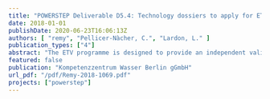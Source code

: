 ```yaml
---
title: "POWERSTEP Deliverable D5.4: Technology dossiers to apply for ETV certification and guidelines"
date: 2018-01-01
publishDate: 2020-06-23T16:06:13Z
authors: [ "remy", "Pellicer-Nàcher, C.", "Lardon, L." ]
publication_types: ["4"]
abstract: "The ETV programme is designed to provide an independent validation of the performance claims of technology suppliers by a qualified third party called “ETV verification body”. The \"Statement of Verification\" delivered at the end of the ETV process can be used as evidence that the claims made about the innovation are both credible and scientifically sound. With proof of performance credibly assured, innovations can expect an easier market access and/or a larger market share and the technological risk is reduced for technology purchasers. In the POWERSTEP project, 2 technologies were finally chosen after a section process (“quick scan”), Drum filters for primary treatment of raw wastewater (supplied by the company “Veolia Water Technologies Sweden – Hydrotech”) and the Biomethanation process for conversion of biogas or CO2 into biomethane, using a proprietary biocatalyst and reactor configuration (supplied by the company “Electrochaea”). The report summarizes the how the quick scan was carried out to select the above mentioned technologies, feedback from the two companies of the overall ETV process and their experiences as well as general feedback and recommendation to improve the ETV process in general from the POWERSTEP project point of view. It has to be mentioned that until the end of the POWERSTEP project (30th of June) the ETV verification process is not finished in both cases, so no results or feedback on the outcomes can be presented in this report."
featured: false
publication: "Kompetenzzentrum Wasser Berlin gGmbH"
url_pdf: "/pdf/Remy-2018-1069.pdf"
projects: ["powerstep"]
---
```



